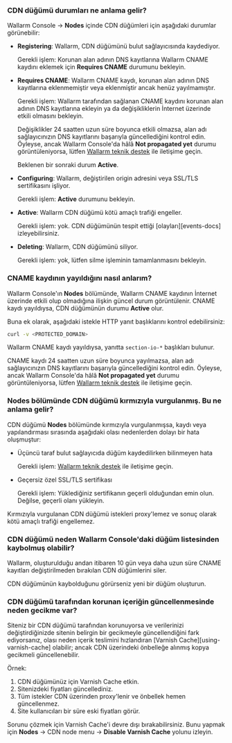 ### CDN düğümü durumları ne anlama gelir?

Wallarm Console → **Nodes** içinde CDN düğümleri için aşağıdaki durumlar görünebilir:

* **Registering**: Wallarm, CDN düğümünü bulut sağlayıcısında kaydediyor.

    Gerekli işlem: Korunan alan adının DNS kayıtlarına Wallarm CNAME kaydını eklemek için **Requires CNAME** durumunu bekleyin.
* **Requires CNAME**: Wallarm CNAME kaydı, korunan alan adının DNS kayıtlarına eklenmemiştir veya eklenmiştir ancak henüz yayılmamıştır.

    Gerekli işlem: Wallarm tarafından sağlanan CNAME kaydını korunan alan adının DNS kayıtlarına ekleyin ya da değişikliklerin İnternet üzerinde etkili olmasını bekleyin.
    
    Değişiklikler 24 saatten uzun süre boyunca etkili olmazsa, alan adı sağlayıcınızın DNS kayıtlarını başarıyla güncellediğini kontrol edin. Öyleyse, ancak Wallarm Console'da hâlâ **Not propagated yet** durumu görüntüleniyorsa, lütfen [Wallarm teknik destek](mailto:support@wallarm.com) ile iletişime geçin.

    Beklenen bir sonraki durum **Active**.
* **Configuring**: Wallarm, değiştirilen origin adresini veya SSL/TLS sertifikasını işliyor.

    Gerekli işlem: **Active** durumunu bekleyin.
* **Active**: Wallarm CDN düğümü kötü amaçlı trafiği engeller.

    Gerekli işlem: yok. CDN düğümünün tespit ettiği [olayları][events-docs] izleyebilirsiniz.
* **Deleting**: Wallarm, CDN düğümünü siliyor.

    Gerekli işlem: yok, lütfen silme işleminin tamamlanmasını bekleyin.

### CNAME kaydının yayıldığını nasıl anlarım?

Wallarm Console'ın **Nodes** bölümünde, Wallarm CNAME kaydının İnternet üzerinde etkili olup olmadığına ilişkin güncel durum görüntülenir. CNAME kaydı yayıldıysa, CDN düğümünün durumu **Active** olur.

Buna ek olarak, aşağıdaki istekle HTTP yanıt başlıklarını kontrol edebilirsiniz:

```bash
curl -v <PROTECTED_DOMAIN>
```

Wallarm CNAME kaydı yayıldıysa, yanıtta `section-io-*` başlıkları bulunur.

CNAME kaydı 24 saatten uzun süre boyunca yayılmazsa, alan adı sağlayıcınızın DNS kayıtlarını başarıyla güncellediğini kontrol edin. Öyleyse, ancak Wallarm Console'da hâlâ **Not propagated yet** durumu görüntüleniyorsa, lütfen [Wallarm teknik destek](mailto:support@wallarm.com) ile iletişime geçin.

### **Nodes** bölümünde CDN düğümü kırmızıyla vurgulanmış. Bu ne anlama gelir?

CDN düğümü **Nodes** bölümünde kırmızıyla vurgulanmışsa, kaydı veya yapılandırması sırasında aşağıdaki olası nedenlerden dolayı bir hata oluşmuştur:

* Üçüncü taraf bulut sağlayıcıda düğüm kaydedilirken bilinmeyen hata

    Gerekli işlem: [Wallarm teknik destek](mailto:support@wallarm.com) ile iletişime geçin.
* Geçersiz özel SSL/TLS sertifikası

    Gerekli işlem: Yüklediğiniz sertifikanın geçerli olduğundan emin olun. Değilse, geçerli olanı yükleyin.

Kırmızıyla vurgulanan CDN düğümü istekleri proxy'lemez ve sonuç olarak kötü amaçlı trafiği engellemez.

### CDN düğümü neden Wallarm Console'daki düğüm listesinden kaybolmuş olabilir?

Wallarm, oluşturulduğu andan itibaren 10 gün veya daha uzun süre CNAME kayıtları değiştirilmeden bırakılan CDN düğümlerini siler.

CDN düğümünün kaybolduğunu görürseniz yeni bir düğüm oluşturun.

### CDN düğümü tarafından korunan içeriğin güncellenmesinde neden gecikme var?

Siteniz bir CDN düğümü tarafından korunuyorsa ve verilerinizi değiştirdiğinizde sitenin belirgin bir gecikmeyle güncellendiğini fark ediyorsanız, olası neden içerik teslimini hızlandıran [Varnish Cache][using-varnish-cache] olabilir; ancak CDN üzerindeki önbelleğe alınmış kopya gecikmeli güncellenebilir.

Örnek:

1. CDN düğümünüz için Varnish Cache etkin.
1. Sitenizdeki fiyatları güncellediniz.
1. Tüm istekler CDN üzerinden proxy'lenir ve önbellek hemen güncellenmez.
1. Site kullanıcıları bir süre eski fiyatları görür.

Sorunu çözmek için Varnish Cache'i devre dışı bırakabilirsiniz. Bunu yapmak için **Nodes** → CDN node menu → **Disable Varnish Cache** yolunu izleyin.